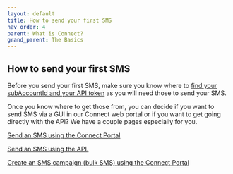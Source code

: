 ```yaml
---
layout: default
title: How to send your first SMS
nav_order: 4
parent: What is Connect?
grand_parent: The Basics
---
```


## How to send your first SMS

Before you send your first SMS, make sure you know where to [find your subAccountId and your API token](/cpaas-wiki/docs/basics/apikey) as you will need those to send your SMS.

Once you know where to get those from, you can decide if you want to send SMS via a GUI in our Connect web portal or if you want to get going directly with the API?
We have a couple pages especially for you.

[Send an SMS using the Connect Portal](https://mlwrogers.github.io/cpaas-wiki/docs/sms/send_single_outbound_sms_connect/)

[Send an SMS using the API.](https://mlwrogers.github.io/cpaas-wiki/docs/sms/send_single_outbound_sms/)

[Create an SMS campaign (bulk SMS) using the Connect Portal](https://mlwrogers.github.io/cpaas-wiki/docs/sms/send_sms_campaign/)
